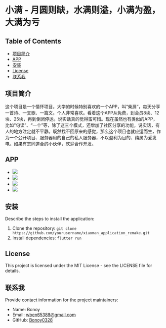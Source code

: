 # 小满 - 月圆则缺，水满则溢，小满为盈，大满为亏

## Table of Contents
- [项目简介](#introduction)
- [APP](#features)
- [安装](#installation)
- [License](#license)
- [联系我](#contact)

## 项目简介
这个项目是一个情怀项目，大学的时候特别喜欢的一个APP，叫“柴扉”，每天分享一首诗、一支歌、一篇文。个人非常喜欢。看着这个APP从免费，到会员8块、12块、25块，再到倒闭停运。说实话真的觉得蛮可惜。现在虽然也有类似的APP，比如“句读”、“一个”等，除了这三个模式，还增加了社区分享的功能，说实话，有人的地方注定就不平静。既然找不回原来的感觉，那么这个项目也就应运而生，作为一个公开项目、服务器用的自己的私人服务器，不以盈利为目的、纯属为爱发电。如果有志同道合的小伙伴，欢迎合作开发。

## APP
- ![](./assets/images/page1.jpeg)
- ![](./assets/images/page2.jpeg)
- ![](./assets/images/page3.jpeg)
- ![](./assets/images/page4.jpeg)

## 安装
Describe the steps to install the application:
1. Clone the repository: `git clone https://github.com/yourusername/xiaoman_application_remake.git`
2. Install dependencies: `flutter run`

## License
This project is licensed under the MIT License - see the LICENSE file for details.

## 联系我
Provide contact information for the project maintainers:
- Name: Bonoy
- Email: wben65388@gmail.com
- GitHub: [Bonoy0328](https://github.com/Bonoy0328)

